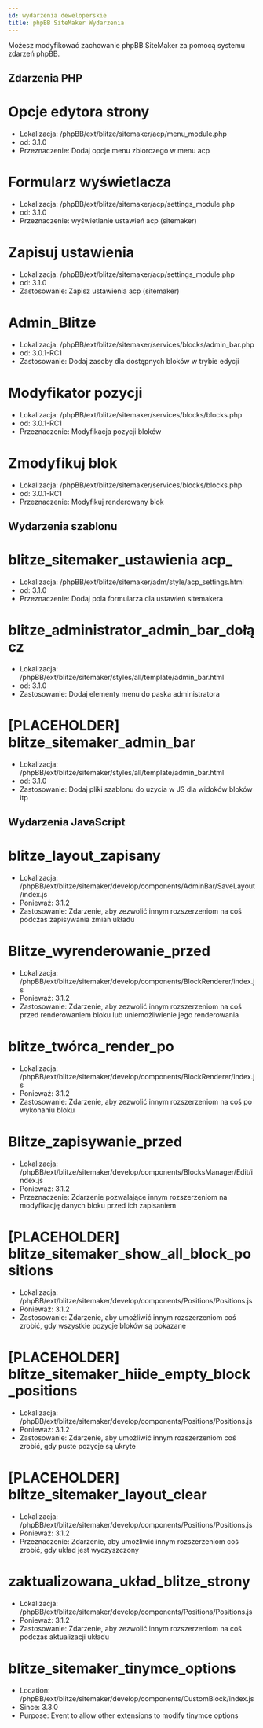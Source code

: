 ```yaml
---
id: wydarzenia deweloperskie
title: phpBB SiteMaker Wydarzenia
---
```


Możesz modyfikować zachowanie phpBB SiteMaker za pomocą systemu zdarzeń phpBB.

## Zdarzenia PHP

# Opcje edytora strony

- Lokalizacja: /phpBB/ext/blitze/sitemaker/acp/menu_module.php
- od: 3.1.0
- Przeznaczenie: Dodaj opcje menu zbiorczego w menu acp

# Formularz wyświetlacza

- Lokalizacja: /phpBB/ext/blitze/sitemaker/acp/settings_module.php
- od: 3.1.0
- Przeznaczenie: wyświetlanie ustawień acp (sitemaker)

# Zapisuj ustawienia

- Lokalizacja: /phpBB/ext/blitze/sitemaker/acp/settings_module.php
- od: 3.1.0
- Zastosowanie: Zapisz ustawienia acp (sitemaker)

# Admin_Blitze

- Lokalizacja: /phpBB/ext/blitze/sitemaker/services/blocks/admin_bar.php
- od: 3.0.1-RC1
- Zastosowanie: Dodaj zasoby dla dostępnych bloków w trybie edycji

# Modyfikator pozycji

- Lokalizacja: /phpBB/ext/blitze/sitemaker/services/blocks/blocks.php
- od: 3.0.1-RC1
- Przeznaczenie: Modyfikacja pozycji bloków

# Zmodyfikuj blok

- Lokalizacja: /phpBB/ext/blitze/sitemaker/services/blocks/blocks.php
- od: 3.0.1-RC1
- Przeznaczenie: Modyfikuj renderowany blok

## Wydarzenia szablonu

# blitze_sitemaker_ustawienia acp_

- Lokalizacja: /phpBB/ext/blitze/sitemaker/adm/style/acp_settings.html
- od: 3.1.0
- Przeznaczenie: Dodaj pola formularza dla ustawień sitemakera

# blitze_administrator_admin_bar_dołącz

- Lokalizacja: /phpBB/ext/blitze/sitemaker/styles/all/template/admin_bar.html
- od: 3.1.0
- Zastosowanie: Dodaj elementy menu do paska administratora

# [PLACEHOLDER] blitze_sitemaker_admin_bar

- Lokalizacja: /phpBB/ext/blitze/sitemaker/styles/all/template/admin_bar.html
- od: 3.1.0
- Zastosowanie: Dodaj pliki szablonu do użycia w JS dla widoków bloków itp

## Wydarzenia JavaScript

# blitze_layout_zapisany

- Lokalizacja: /phpBB/ext/blitze/sitemaker/develop/components/AdminBar/SaveLayout/index.js
- Ponieważ: 3.1.2
- Zastosowanie: Zdarzenie, aby zezwolić innym rozszerzeniom na coś podczas zapisywania zmian układu

# Blitze_wyrenderowanie_przed

- Lokalizacja: /phpBB/ext/blitze/sitemaker/develop/components/BlockRenderer/index.js
- Ponieważ: 3.1.2
- Zastosowanie: Zdarzenie, aby zezwolić innym rozszerzeniom na coś przed renderowaniem bloku lub uniemożliwienie jego renderowania

# blitze_twórca_render_po

- Lokalizacja: /phpBB/ext/blitze/sitemaker/develop/components/BlockRenderer/index.js
- Ponieważ: 3.1.2
- Zastosowanie: Zdarzenie, aby zezwolić innym rozszerzeniom na coś po wykonaniu bloku

# Blitze_zapisywanie_przed

- Lokalizacja: /phpBB/ext/blitze/sitemaker/develop/components/BlocksManager/Edit/index.js
- Ponieważ: 3.1.2
- Przeznaczenie: Zdarzenie pozwalające innym rozszerzeniom na modyfikację danych bloku przed ich zapisaniem

# [PLACEHOLDER] blitze_sitemaker_show_all_block_positions

- Lokalizacja: /phpBB/ext/blitze/sitemaker/develop/components/Positions/Positions.js
- Ponieważ: 3.1.2
- Zastosowanie: Zdarzenie, aby umożliwić innym rozszerzeniom coś zrobić, gdy wszystkie pozycje bloków są pokazane

# [PLACEHOLDER] blitze_sitemaker_hiide_empty_block_positions

- Lokalizacja: /phpBB/ext/blitze/sitemaker/develop/components/Positions/Positions.js
- Ponieważ: 3.1.2
- Zastosowanie: Zdarzenie, aby umożliwić innym rozszerzeniom coś zrobić, gdy puste pozycje są ukryte

# [PLACEHOLDER] blitze_sitemaker_layout_clear

- Lokalizacja: /phpBB/ext/blitze/sitemaker/develop/components/Positions/Positions.js
- Ponieważ: 3.1.2
- Przeznaczenie: Zdarzenie, aby umożliwić innym rozszerzeniom coś zrobić, gdy układ jest wyczyszczony

# zaktualizowana_układ_blitze_strony

- Lokalizacja: /phpBB/ext/blitze/sitemaker/develop/components/Positions/Positions.js
- Ponieważ: 3.1.2
- Zastosowanie: Zdarzenie, aby zezwolić innym rozszerzeniom na coś podczas aktualizacji układu

# blitze_sitemaker_tinymce_options

- Location: /phpBB/ext/blitze/sitemaker/develop/components/CustomBlock/index.js
- Since: 3.3.0
- Purpose: Event to allow other extensions to modify tinymce options